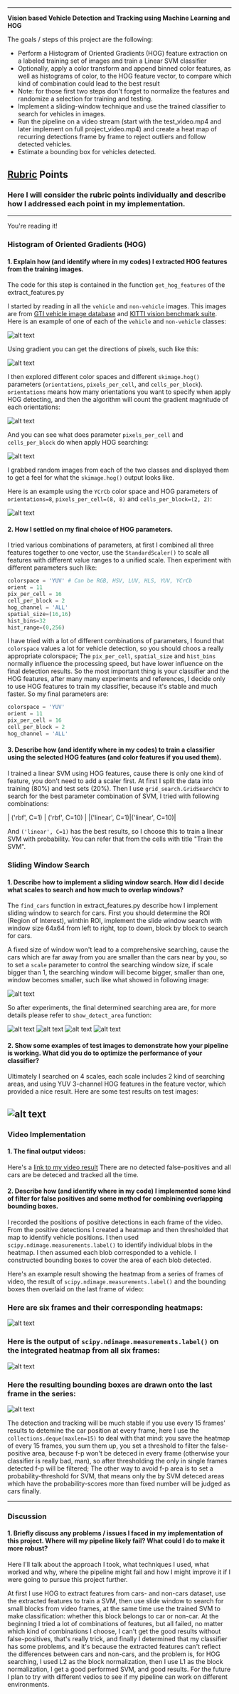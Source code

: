 ##

---

**Vision based Vehicle Detection and Tracking using Machine Learning and HOG**

The goals / steps of this project are the following:

* Perform a Histogram of Oriented Gradients (HOG) feature extraction on a labeled training set of images and train a Linear SVM classifier
* Optionally, apply a color transform and append binned color features, as well as histograms of color, to the HOG feature vector, to compare which kind of combination could lead to the best result
* Note: for those first two steps don't forget to normalize the features and randomize a selection for training and testing.
* Implement a sliding-window technique and use the trained classifier to search for vehicles in images.
* Run the pipeline on a video stream (start with the test_video.mp4 and later implement on full project_video.mp4) and create a heat map of recurring detections frame by frame to reject outliers and follow detected vehicles.
* Estimate a bounding box for vehicles detected.

[//]: # (Image References)
[image1]: ./examples/car_not_car.png
[image2]: ./examples/HOG_example.jpg
[image3]: ./examples/sliding_windows.jpg
[image4]: ./examples/test_imgs.png
[image5]: ./examples/bboxes_and_heat.png
[image6]: ./examples/labels_map.png
[image7]: ./examples/output_bboxes.png
[image8]: ./examples/gradient_features.jpg
[image9]: ./examples/gradient_histo.jpg
[image10]: ./examples/hog-visualization.jpg
[image11]: ./examples/Unknown.png
[image12]: ./examples/Unknown-2.png
[image13]: ./examples/Unknown-3.png
[image14]: ./examples/Unknown-4.png
[video1]: ./project_video.mp4

## [Rubric](https://review.udacity.com/#!/rubrics/513/view) Points
### Here I will consider the rubric points individually and describe how I addressed each point in my implementation.  

---

You're reading it!

### Histogram of Oriented Gradients (HOG)

#### 1. Explain how (and identify where in my codes) I extracted HOG features from the training images.

The code for this step is contained in the function `get_hog_features` of the extract_features.py  

I started by reading in all the `vehicle` and `non-vehicle` images.  This images are from [GTI vehicle image database](http://www.gti.ssr.upm.e`s/data/Vehicle_database.html) and [KITTI vision benchmark suite](http://www.cvlibs.net/datasets/kitti/). Here is an example of one of each of the `vehicle` and `non-vehicle` classes:

![alt text][image1]

Using gradient you can get the directions of pixels, such like this:

![alt text][image8]

I then explored different color spaces and different `skimage.hog()` parameters (`orientations`, `pixels_per_cell`, and `cells_per_block`). `orientations` means how many orientations you want to specify when apply HOG detecting, and then the algorithm will count the gradient magnitude of each orientations:

![alt text][image9]

And you can see what does parameter `pixels_per_cell` and `cells_per_block` do when apply HOG searching:

![alt text][image10]
 
I grabbed random images from each of the two classes and displayed them to get a feel for what the `skimage.hog()` output looks like.

Here is an example using the `YCrCb` color space and HOG parameters of `orientations=8`, `pixels_per_cell=(8, 8)` and `cells_per_block=(2, 2)`:

![alt text][image2]

#### 2. How I settled on my final choice of HOG parameters.

I tried various combinations of parameters, at first I combined all three features together to one vector, use the `StandardScaler()` to scale all features with different value ranges to a unified scale. Then experiment with different parameters such like:

```python
colorspace = 'YUV' # Can be RGB, HSV, LUV, HLS, YUV, YCrCb
orient = 11
pix_per_cell = 16
cell_per_block = 2
hog_channel = 'ALL'
spatial_size=(16,16)
hist_bins=32
hist_range=(0,256)
```

I have tried with a lot of different combinations of parameters, I found that `colorspace` values a lot for vehicle detection, so you should choos a really appropriate colorspace; The `pix_per_cell`, `spatial_size` and `hist_bins` normally influence the processing speed, but have lower influence on the final detection results. So the most important thing is your classifier and the HOG features, after many many experiments and references, I decide only to use HOG features to train my classifier, because it's stable and much faster. So my final parameters are:

```python
colorspace = 'YUV'
orient = 11
pix_per_cell = 16
cell_per_block = 2
hog_channel = 'ALL'
```

#### 3. Describe how (and identify where in my codes) to train a classifier using the selected HOG features (and color features if you used them).

I trained a linear SVM using HOG features, cause there is only one kind of feature, you don't need to add a scaler first. At first I split the data into training (80%) and test sets (20%). Then I use `grid_search.GridSearchCV` to search for the best parameter combination of SVM, I tried with following combinations:

|      ('rbf', C=1)    		|     	  ('rbf', C=10)      					| 
|('linear', C=1)|('linear', C=10)| 

And `('linear', C=1)` has the best results, so I choose this to train a linear SVM with probability. You can refer that from the cells with title "Train the SVM".

### Sliding Window Search

#### 1. Describe how to implement a sliding window search.  How did I decide what scales to search and how much to overlap windows?

The `find_cars` function in extract_features.py describe how I implement sliding window to search for cars. First you should determine the ROI (Region of Interest), winthin ROI, implement the slide window search with window size 64x64 from left to right, top to down, block by block to search for cars. 

A fixed size of window won't lead to a comprehensive searching, cause the cars which are far away from you are smaller than the cars near by you, so to set a `scale` parameter to control the searching window size, if scale bigger than 1, the searching window will become bigger, smaller than one, window becomes smaller, such like what showed in following image:

![alt text][image3]

So after experiments, the final determined searching area are, for more details please refer to `show_detect_area` function:

![alt text][image11]
![alt text][image12]
![alt text][image13]
![alt text][image14]


#### 2. Show some examples of test images to demonstrate how your pipeline is working.  What did you do to optimize the performance of your classifier?

Ultimately I searched on 4 scales, each scale includes 2 kind of searching areas, and using YUV 3-channel HOG features in the feature vector, which provided a nice result.  Here are some test results on test images:

![alt text][image4]
---

### Video Implementation

#### 1. The final output videos:

Here's a [link to my video result](./test_videos_output/output_project_video.mp4)
There are no detected false-positives and all cars are be deteced and tracked all the time.


#### 2. Describe how (and identify where in my code) I implemented some kind of filter for false positives and some method for combining overlapping bounding boxes.

I recorded the positions of positive detections in each frame of the video.  From the positive detections I created a heatmap and then thresholded that map to identify vehicle positions.  I then used `scipy.ndimage.measurements.label()` to identify individual blobs in the heatmap.  I then assumed each blob corresponded to a vehicle.  I constructed bounding boxes to cover the area of each blob detected.  

Here's an example result showing the heatmap from a series of frames of video, the result of `scipy.ndimage.measurements.label()` and the bounding boxes then overlaid on the last frame of video:

### Here are six frames and their corresponding heatmaps:

![alt text][image5]

### Here is the output of `scipy.ndimage.measurements.label()` on the integrated heatmap from all six frames:
![alt text][image6]

### Here the resulting bounding boxes are drawn onto the last frame in the series:
![alt text][image7]

The detection and tracking will be much stable if you use every 15 frames' results to detemine the car position at every frame, here I use the `collections.deque(maxlen=15)` to deal with that mind: you save the heatmap of every 15 frames, you sum them up, you set a threshold to filter the false-positive area, because f-p won't be deteced in every frame (otherwise your classifier is really bad, man), so after thresholding the only in single frames detected f-p will be filtered; The other way to avoid f-p area is to set a probability-threshold for SVM, that means only the by SVM deteced areas which have the probability-scores more than fixed number will be judged as cars finally. 

---

### Discussion

#### 1. Briefly discuss any problems / issues I faced in my implementation of this project.  Where will my pipeline likely fail?  What could I do to make it more robust?

Here I'll talk about the approach I took, what techniques I used, what worked and why, where the pipeline might fail and how I might improve it if I were going to pursue this project further.  

At first I use HOG to extract features from cars- and non-cars dataset, use the extracted features to train a SVM, then use slide window to search for small blocks from video frames, at the same time use the trained SVM to make classification: whether this block belongs to car or non-car. At the beginning I tried a lot of combinations of features, but all failed, no matter which kind of combinations I choose, I can't get the good results without false-positives, that's really trick, and finally I determined that my classifier has some problems, and it's because the extracted features can't reflect the differences between cars and non-cars, and the problem is, for HOG searching, I used L2 as the block normalization, then I use L1 as the block normalization, I get a good performed SVM, and good results. For the future I plan to try with different vedios to see if my pipeline can work on different environments.

